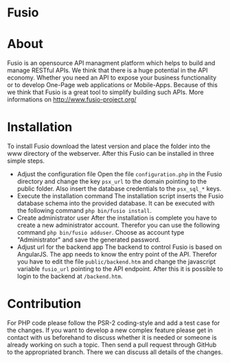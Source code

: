 Fusio
=====

# About

Fusio is an opensource API managment platform which helps to build and manage 
RESTful APIs. We think that there is a huge potential in the API economy. 
Whether you need an API to expose your business functionality or to develop 
One-Page web applications or Mobile-Apps. Because of this we think that Fusio is 
a great tool to simplify building such APIs. More informations on 
http://www.fusio-project.org/

# Installation

To install Fusio download the latest version and place the folder into the www 
directory of the webserver. After this Fusio can be installed in three simple 
steps.


 * Adjust the configuration file
   Open the file `configuration.php` in the Fusio directory and change the key 
   `psx_url` to the domain pointing to the public folder. Also insert the 
   database credentials to the `psx_sql_*` keys.
 * Execute the installation command
   The installation script inserts the Fusio database schema into the provided 
   database. It can be executed with the following command 
   `php bin/fusio install`.
 * Create administrator user
   After the installation is complete you have to create a new administrator 
   account. Therefor you can use the following command `php bin/fusio adduser`. 
   Choose as account type "Administrator" and save the generated password.
 * Adjust url for the backend app
   The backend to control Fusio is based on AngularJS. The app needs to know the 
   entry point of the API. Therefor you have to edit the file 
   `public/backend.htm` and change the javascript variable `fusio_url` pointing 
   to the API endpoint. After this it is possible to login to the backend at 
   `/backend.htm`.

# Contribution

For PHP code please follow the PSR-2 coding-style and add a test case for the 
changes. If you want to develop a new complex feature please get in contact with 
us beforehand to discuss whether it is needed or someone is already working on 
such a topic. Then send a pull request through GitHub to the appropriated 
branch. There we can discuss all details of the changes.


